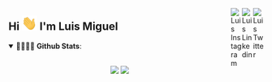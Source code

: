 <a href="https://twitter.com/luischavezduque" target="_blank" rel="nofollow"><img align="right" alt="Luis Twitter" width="22px" src="https://cdn.jsdelivr.net/npm/simple-icons@v3/icons/twitter.svg" /></a><a href="https://www.linkedin.com/in/luischdu/?locale=en_US" target="_blank" rel="nofollow"><img align="right" alt="Luis Linkedin" width="22px" src="https://cdn.jsdelivr.net/npm/simple-icons@v3/icons/linkedin.svg" /></a><a href="https://www.instagram.com/luis.chavezduque" target="_blank" rel="nofollow"><img align="right" alt="Luis Instagram" width="22px" src="https://cdn.jsdelivr.net/npm/simple-icons@v3/icons/instagram.svg" /></a>

## Hi <img src="https://raw.githubusercontent.com/ABSphreak/ABSphreak/master/gifs/Hi.gif" width="30px"> I'm Luis Miguel
<details open>
 <summary> 🚀👨🏽‍💻 <b>Github Stats</b>: </summary>
<br>
<p align = "center">
  <img src = "https://github-readme-stats.vercel.app/api?username=luischdu&show_icons=true&count_private=true&theme=react&line_height=25">
  <img src = "https://github-readme-stats.vercel.app/api/top-langs/?username=luischdu&theme=react&line_height=20&langs_count=8&layout=compact">
</p>
</details>



